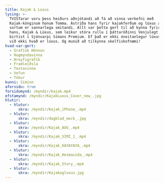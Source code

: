 ```yaml
---
title: Kajak & Lúxus
lysing: >-
  TVISTarar voru þess heiðurs aðnjótandi að fá að vinna verkefni með
  Kajak-kónginum honum Tomma. Ástríða hans fyrir kajakferðum og lúxus af öllum
  sortum er sannarlega smitandi. Allt var þetta gert til að kynna fyrirtækið
  hans, Kajak & Lúxus, sem leikur stóra rullu í þáttaröðinni Venjulegt fólk sem
  birtist í Sjónvarpi Símans Premium. Ef það er ekki óneitanlegur lúxus þá vitum
  við ekki hvað er lúxus. Og munið að tilkynna skelfiskofnæmi!
hvad-var-gert:
  - Grafísk Hönnun
  - Hugmyndavinna
  - Hreyfigrafík
  - Framleiðsla
  - Textavinna
  - Vefun
  - Tökur
kunni: Síminn
aforsidu: true
forsidumynd: /myndir/kajak.mp4
efstamynd: /myndir/KajakLuxus_Cover_new_.jpg
hlutir:
  - hlutur: 
      skra: /myndir/Kajak_iPhone_.mp4
  - hlutur: 
      skra: /myndir/dagblad_mock_.jpg
  - hlutur: 
      skra: /myndir/Kajak_AUG_.mp4
  - hlutur: 
      skra: /myndir/Kajak_SIMI_1_.mp4
  - hlutur: 
      skra: /myndir/Kajak_KAYAYAYA_.mp4
  - hlutur: 
      skra: /myndir/Kajak_Heimasida_.mp4
  - hlutur: 
      skra: /myndir/Kajak_Story_.mp4
  - hlutur: 
      skra: /myndir/Kajakogluxus.jpg
---
```


